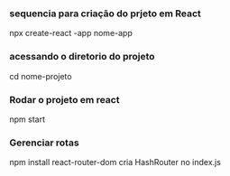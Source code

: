 ### sequencia para criação do prjeto em React
npx create-react -app  nome-app

### acessando o diretorio do projeto
cd nome-projeto

### Rodar o projeto em react
npm start

### Gerenciar rotas
npm install react-router-dom
cria HashRouter no index.js
